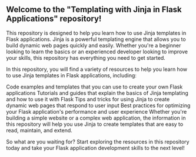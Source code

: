 ## Welcome to the "Templating with Jinja in Flask Applications" repository!

This repository is designed to help you learn how to use Jinja templates in Flask applications. Jinja is a powerful templating engine that allows you to build dynamic web pages quickly and easily. Whether you're a beginner looking to learn the basics or an experienced developer looking to improve your skills, this repository has everything you need to get started.

In this repository, you will find a variety of resources to help you learn how to use Jinja templates in Flask applications, including:

Code examples and templates that you can use to create your own Flask applications
Tutorials and guides that explain the basics of Jinja templating and how to use it with Flask
Tips and tricks for using Jinja to create dynamic web pages that respond to user input
Best practices for optimizing your Flask application's performance and user experience
Whether you're building a simple website or a complex web application, the information in this repository will help you use Jinja to create templates that are easy to read, maintain, and extend.

So what are you waiting for? Start exploring the resources in this repository today and take your Flask application development skills to the next level!
